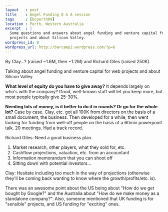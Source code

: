 ```yaml
--- 
layout   : post
title    : Angel Funding Q & A session
tags     : [bcperth09]
location : Perth, Western Australia
excerpt  : |
  Some questions and answers about angel funding and venture capital for web
  projects and about Silicon Valley.
wordpress_id: 8
wordpress_url: http://barcamp2.wordpress.com/?p=8
---
```


By Clay...? (raised ~1.6M, then ~1.2M) and Richard Giles (raised 250K).

Talking about angel funding and venture capital for web projects and about
Silicon Valley.

**What level of equity do you have to give away?** It depends largely on who's
with the company? Good, well-known staff will let you keep more, but most
people typically give 25-30%.

**Needing lots of money, is it better to do it in rounds? Or go for the whole
lot?** Case by case. Clay, etc. got all 100K from directors on the basis of a
small document, the business. Then developed for a while, then went looking
for funding from well-off people on the basis of a 60min powerpoint talk. 20
meetings. Had a track record.

Richard Giles: Need a good business plan. 

1. Market research, other players, what they sold for, etc.
2. Cashflow projections, valuation, etc. from an accountant
3. Information memorandum that you can shoot off
4. Sitting down with potential investors...

Clay: Hesitate including too much in the way of projections (otherwise they'll
be coming back wanting to know where the growth/profits/etc. is).

There was an awesome point about the US being about "How do we get bought by
Google?" and the Australia about "How do we make money as a standalone
company?". Also, someone mentioned that UK funding is for "sensible" projects,
and US funding for "exciting" ones.
